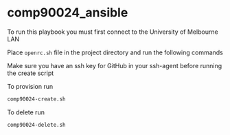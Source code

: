 # comp90024_ansible

To run this playbook you must first connect to the University of Melbourne LAN

Place `openrc.sh` file in the project directory and run the following commands

Make sure you have an ssh key for GitHub in your ssh-agent before running the create script

To provision run

```bash
comp90024-create.sh
```

To delete run

```bash
comp90024-delete.sh
```
